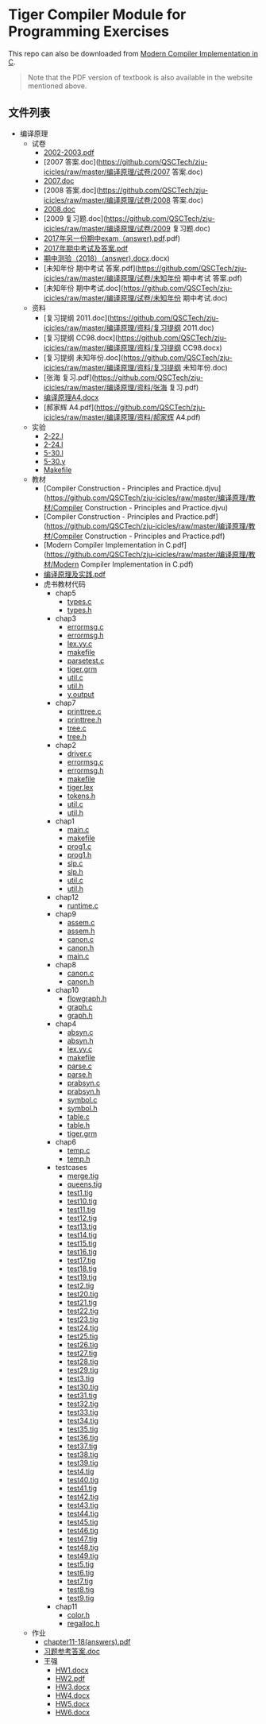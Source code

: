 # Tiger Compiler Module for Programming Exercises

This repo can also be downloaded from [Modern Compiler Implementation in C](https://www.cs.princeton.edu/~appel/modern/c/).

> Note that the PDF version of textbook is also available in the website mentioned above.


## 文件列表

- 编译原理
    - 试卷
        - [2002-2003.pdf](https://github.com/QSCTech/zju-icicles/raw/master/编译原理/试卷/2002-2003.pdf)
        - [2007 答案.doc](https://github.com/QSCTech/zju-icicles/raw/master/编译原理/试卷/2007 答案.doc)
        - [2007.doc](https://github.com/QSCTech/zju-icicles/raw/master/编译原理/试卷/2007.doc)
        - [2008 答案.doc](https://github.com/QSCTech/zju-icicles/raw/master/编译原理/试卷/2008 答案.doc)
        - [2008.doc](https://github.com/QSCTech/zju-icicles/raw/master/编译原理/试卷/2008.doc)
        - [2009 复习题.doc](https://github.com/QSCTech/zju-icicles/raw/master/编译原理/试卷/2009 复习题.doc)
        - [2017年另一份期中exam（answer).pdf](https://github.com/QSCTech/zju-icicles/raw/master/编译原理/试卷/2017年另一份期中exam（answer).pdf)
        - [2017年期中考试及答案.pdf](https://github.com/QSCTech/zju-icicles/raw/master/编译原理/试卷/2017年期中考试及答案.pdf)
        - [期中测验（2018）（answer).docx](https://github.com/QSCTech/zju-icicles/raw/master/编译原理/试卷/期中测验（2018）（answer).docx)
        - [未知年份 期中考试 答案.pdf](https://github.com/QSCTech/zju-icicles/raw/master/编译原理/试卷/未知年份 期中考试 答案.pdf)
        - [未知年份 期中考试.doc](https://github.com/QSCTech/zju-icicles/raw/master/编译原理/试卷/未知年份 期中考试.doc)
    - 资料
        - [复习提纲 2011.doc](https://github.com/QSCTech/zju-icicles/raw/master/编译原理/资料/复习提纲 2011.doc)
        - [复习提纲 CC98.docx](https://github.com/QSCTech/zju-icicles/raw/master/编译原理/资料/复习提纲 CC98.docx)
        - [复习提纲 未知年份.doc](https://github.com/QSCTech/zju-icicles/raw/master/编译原理/资料/复习提纲 未知年份.doc)
        - [张海 复习.pdf](https://github.com/QSCTech/zju-icicles/raw/master/编译原理/资料/张海 复习.pdf)
        - [编译原理A4.docx](https://github.com/QSCTech/zju-icicles/raw/master/编译原理/资料/编译原理A4.docx)
        - [郝家辉 A4.pdf](https://github.com/QSCTech/zju-icicles/raw/master/编译原理/资料/郝家辉 A4.pdf)
    - 实验
        - [2-22.l](https://github.com/QSCTech/zju-icicles/raw/master/编译原理/实验/2-22.l)
        - [2-24.l](https://github.com/QSCTech/zju-icicles/raw/master/编译原理/实验/2-24.l)
        - [5-30.l](https://github.com/QSCTech/zju-icicles/raw/master/编译原理/实验/5-30.l)
        - [5-30.y](https://github.com/QSCTech/zju-icicles/raw/master/编译原理/实验/5-30.y)
        - [Makefile](https://github.com/QSCTech/zju-icicles/raw/master/编译原理/实验/Makefile)
    - 教材
        - [Compiler Construction - Principles and Practice.djvu](https://github.com/QSCTech/zju-icicles/raw/master/编译原理/教材/Compiler Construction - Principles and Practice.djvu)
        - [Compiler Construction - Principles and Practice.pdf](https://github.com/QSCTech/zju-icicles/raw/master/编译原理/教材/Compiler Construction - Principles and Practice.pdf)
        - [Modern Compiler Implementation in C.pdf](https://github.com/QSCTech/zju-icicles/raw/master/编译原理/教材/Modern Compiler Implementation in C.pdf)
        - [编译原理及实践.pdf](https://github.com/QSCTech/zju-icicles/raw/master/编译原理/教材/编译原理及实践.pdf)
        - 虎书教材代码
            - chap5
                - [types.c](https://github.com/QSCTech/zju-icicles/raw/master/编译原理/教材/虎书教材代码/chap5/types.c)
                - [types.h](https://github.com/QSCTech/zju-icicles/raw/master/编译原理/教材/虎书教材代码/chap5/types.h)
            - chap3
                - [errormsg.c](https://github.com/QSCTech/zju-icicles/raw/master/编译原理/教材/虎书教材代码/chap3/errormsg.c)
                - [errormsg.h](https://github.com/QSCTech/zju-icicles/raw/master/编译原理/教材/虎书教材代码/chap3/errormsg.h)
                - [lex.yy.c](https://github.com/QSCTech/zju-icicles/raw/master/编译原理/教材/虎书教材代码/chap3/lex.yy.c)
                - [makefile](https://github.com/QSCTech/zju-icicles/raw/master/编译原理/教材/虎书教材代码/chap3/makefile)
                - [parsetest.c](https://github.com/QSCTech/zju-icicles/raw/master/编译原理/教材/虎书教材代码/chap3/parsetest.c)
                - [tiger.grm](https://github.com/QSCTech/zju-icicles/raw/master/编译原理/教材/虎书教材代码/chap3/tiger.grm)
                - [util.c](https://github.com/QSCTech/zju-icicles/raw/master/编译原理/教材/虎书教材代码/chap3/util.c)
                - [util.h](https://github.com/QSCTech/zju-icicles/raw/master/编译原理/教材/虎书教材代码/chap3/util.h)
                - [y.output](https://github.com/QSCTech/zju-icicles/raw/master/编译原理/教材/虎书教材代码/chap3/y.output)
            - chap7
                - [printtree.c](https://github.com/QSCTech/zju-icicles/raw/master/编译原理/教材/虎书教材代码/chap7/printtree.c)
                - [printtree.h](https://github.com/QSCTech/zju-icicles/raw/master/编译原理/教材/虎书教材代码/chap7/printtree.h)
                - [tree.c](https://github.com/QSCTech/zju-icicles/raw/master/编译原理/教材/虎书教材代码/chap7/tree.c)
                - [tree.h](https://github.com/QSCTech/zju-icicles/raw/master/编译原理/教材/虎书教材代码/chap7/tree.h)
            - chap2
                - [driver.c](https://github.com/QSCTech/zju-icicles/raw/master/编译原理/教材/虎书教材代码/chap2/driver.c)
                - [errormsg.c](https://github.com/QSCTech/zju-icicles/raw/master/编译原理/教材/虎书教材代码/chap2/errormsg.c)
                - [errormsg.h](https://github.com/QSCTech/zju-icicles/raw/master/编译原理/教材/虎书教材代码/chap2/errormsg.h)
                - [makefile](https://github.com/QSCTech/zju-icicles/raw/master/编译原理/教材/虎书教材代码/chap2/makefile)
                - [tiger.lex](https://github.com/QSCTech/zju-icicles/raw/master/编译原理/教材/虎书教材代码/chap2/tiger.lex)
                - [tokens.h](https://github.com/QSCTech/zju-icicles/raw/master/编译原理/教材/虎书教材代码/chap2/tokens.h)
                - [util.c](https://github.com/QSCTech/zju-icicles/raw/master/编译原理/教材/虎书教材代码/chap2/util.c)
                - [util.h](https://github.com/QSCTech/zju-icicles/raw/master/编译原理/教材/虎书教材代码/chap2/util.h)
            - chap1
                - [main.c](https://github.com/QSCTech/zju-icicles/raw/master/编译原理/教材/虎书教材代码/chap1/main.c)
                - [makefile](https://github.com/QSCTech/zju-icicles/raw/master/编译原理/教材/虎书教材代码/chap1/makefile)
                - [prog1.c](https://github.com/QSCTech/zju-icicles/raw/master/编译原理/教材/虎书教材代码/chap1/prog1.c)
                - [prog1.h](https://github.com/QSCTech/zju-icicles/raw/master/编译原理/教材/虎书教材代码/chap1/prog1.h)
                - [slp.c](https://github.com/QSCTech/zju-icicles/raw/master/编译原理/教材/虎书教材代码/chap1/slp.c)
                - [slp.h](https://github.com/QSCTech/zju-icicles/raw/master/编译原理/教材/虎书教材代码/chap1/slp.h)
                - [util.c](https://github.com/QSCTech/zju-icicles/raw/master/编译原理/教材/虎书教材代码/chap1/util.c)
                - [util.h](https://github.com/QSCTech/zju-icicles/raw/master/编译原理/教材/虎书教材代码/chap1/util.h)
            - chap12
                - [runtime.c](https://github.com/QSCTech/zju-icicles/raw/master/编译原理/教材/虎书教材代码/chap12/runtime.c)
            - chap9
                - [assem.c](https://github.com/QSCTech/zju-icicles/raw/master/编译原理/教材/虎书教材代码/chap9/assem.c)
                - [assem.h](https://github.com/QSCTech/zju-icicles/raw/master/编译原理/教材/虎书教材代码/chap9/assem.h)
                - [canon.c](https://github.com/QSCTech/zju-icicles/raw/master/编译原理/教材/虎书教材代码/chap9/canon.c)
                - [canon.h](https://github.com/QSCTech/zju-icicles/raw/master/编译原理/教材/虎书教材代码/chap9/canon.h)
                - [main.c](https://github.com/QSCTech/zju-icicles/raw/master/编译原理/教材/虎书教材代码/chap9/main.c)
            - chap8
                - [canon.c](https://github.com/QSCTech/zju-icicles/raw/master/编译原理/教材/虎书教材代码/chap8/canon.c)
                - [canon.h](https://github.com/QSCTech/zju-icicles/raw/master/编译原理/教材/虎书教材代码/chap8/canon.h)
            - chap10
                - [flowgraph.h](https://github.com/QSCTech/zju-icicles/raw/master/编译原理/教材/虎书教材代码/chap10/flowgraph.h)
                - [graph.c](https://github.com/QSCTech/zju-icicles/raw/master/编译原理/教材/虎书教材代码/chap10/graph.c)
                - [graph.h](https://github.com/QSCTech/zju-icicles/raw/master/编译原理/教材/虎书教材代码/chap10/graph.h)
            - chap4
                - [absyn.c](https://github.com/QSCTech/zju-icicles/raw/master/编译原理/教材/虎书教材代码/chap4/absyn.c)
                - [absyn.h](https://github.com/QSCTech/zju-icicles/raw/master/编译原理/教材/虎书教材代码/chap4/absyn.h)
                - [lex.yy.c](https://github.com/QSCTech/zju-icicles/raw/master/编译原理/教材/虎书教材代码/chap4/lex.yy.c)
                - [makefile](https://github.com/QSCTech/zju-icicles/raw/master/编译原理/教材/虎书教材代码/chap4/makefile)
                - [parse.c](https://github.com/QSCTech/zju-icicles/raw/master/编译原理/教材/虎书教材代码/chap4/parse.c)
                - [parse.h](https://github.com/QSCTech/zju-icicles/raw/master/编译原理/教材/虎书教材代码/chap4/parse.h)
                - [prabsyn.c](https://github.com/QSCTech/zju-icicles/raw/master/编译原理/教材/虎书教材代码/chap4/prabsyn.c)
                - [prabsyn.h](https://github.com/QSCTech/zju-icicles/raw/master/编译原理/教材/虎书教材代码/chap4/prabsyn.h)
                - [symbol.c](https://github.com/QSCTech/zju-icicles/raw/master/编译原理/教材/虎书教材代码/chap4/symbol.c)
                - [symbol.h](https://github.com/QSCTech/zju-icicles/raw/master/编译原理/教材/虎书教材代码/chap4/symbol.h)
                - [table.c](https://github.com/QSCTech/zju-icicles/raw/master/编译原理/教材/虎书教材代码/chap4/table.c)
                - [table.h](https://github.com/QSCTech/zju-icicles/raw/master/编译原理/教材/虎书教材代码/chap4/table.h)
                - [tiger.grm](https://github.com/QSCTech/zju-icicles/raw/master/编译原理/教材/虎书教材代码/chap4/tiger.grm)
            - chap6
                - [temp.c](https://github.com/QSCTech/zju-icicles/raw/master/编译原理/教材/虎书教材代码/chap6/temp.c)
                - [temp.h](https://github.com/QSCTech/zju-icicles/raw/master/编译原理/教材/虎书教材代码/chap6/temp.h)
            - testcases
                - [merge.tig](https://github.com/QSCTech/zju-icicles/raw/master/编译原理/教材/虎书教材代码/testcases/merge.tig)
                - [queens.tig](https://github.com/QSCTech/zju-icicles/raw/master/编译原理/教材/虎书教材代码/testcases/queens.tig)
                - [test1.tig](https://github.com/QSCTech/zju-icicles/raw/master/编译原理/教材/虎书教材代码/testcases/test1.tig)
                - [test10.tig](https://github.com/QSCTech/zju-icicles/raw/master/编译原理/教材/虎书教材代码/testcases/test10.tig)
                - [test11.tig](https://github.com/QSCTech/zju-icicles/raw/master/编译原理/教材/虎书教材代码/testcases/test11.tig)
                - [test12.tig](https://github.com/QSCTech/zju-icicles/raw/master/编译原理/教材/虎书教材代码/testcases/test12.tig)
                - [test13.tig](https://github.com/QSCTech/zju-icicles/raw/master/编译原理/教材/虎书教材代码/testcases/test13.tig)
                - [test14.tig](https://github.com/QSCTech/zju-icicles/raw/master/编译原理/教材/虎书教材代码/testcases/test14.tig)
                - [test15.tig](https://github.com/QSCTech/zju-icicles/raw/master/编译原理/教材/虎书教材代码/testcases/test15.tig)
                - [test16.tig](https://github.com/QSCTech/zju-icicles/raw/master/编译原理/教材/虎书教材代码/testcases/test16.tig)
                - [test17.tig](https://github.com/QSCTech/zju-icicles/raw/master/编译原理/教材/虎书教材代码/testcases/test17.tig)
                - [test18.tig](https://github.com/QSCTech/zju-icicles/raw/master/编译原理/教材/虎书教材代码/testcases/test18.tig)
                - [test19.tig](https://github.com/QSCTech/zju-icicles/raw/master/编译原理/教材/虎书教材代码/testcases/test19.tig)
                - [test2.tig](https://github.com/QSCTech/zju-icicles/raw/master/编译原理/教材/虎书教材代码/testcases/test2.tig)
                - [test20.tig](https://github.com/QSCTech/zju-icicles/raw/master/编译原理/教材/虎书教材代码/testcases/test20.tig)
                - [test21.tig](https://github.com/QSCTech/zju-icicles/raw/master/编译原理/教材/虎书教材代码/testcases/test21.tig)
                - [test22.tig](https://github.com/QSCTech/zju-icicles/raw/master/编译原理/教材/虎书教材代码/testcases/test22.tig)
                - [test23.tig](https://github.com/QSCTech/zju-icicles/raw/master/编译原理/教材/虎书教材代码/testcases/test23.tig)
                - [test24.tig](https://github.com/QSCTech/zju-icicles/raw/master/编译原理/教材/虎书教材代码/testcases/test24.tig)
                - [test25.tig](https://github.com/QSCTech/zju-icicles/raw/master/编译原理/教材/虎书教材代码/testcases/test25.tig)
                - [test26.tig](https://github.com/QSCTech/zju-icicles/raw/master/编译原理/教材/虎书教材代码/testcases/test26.tig)
                - [test27.tig](https://github.com/QSCTech/zju-icicles/raw/master/编译原理/教材/虎书教材代码/testcases/test27.tig)
                - [test28.tig](https://github.com/QSCTech/zju-icicles/raw/master/编译原理/教材/虎书教材代码/testcases/test28.tig)
                - [test29.tig](https://github.com/QSCTech/zju-icicles/raw/master/编译原理/教材/虎书教材代码/testcases/test29.tig)
                - [test3.tig](https://github.com/QSCTech/zju-icicles/raw/master/编译原理/教材/虎书教材代码/testcases/test3.tig)
                - [test30.tig](https://github.com/QSCTech/zju-icicles/raw/master/编译原理/教材/虎书教材代码/testcases/test30.tig)
                - [test31.tig](https://github.com/QSCTech/zju-icicles/raw/master/编译原理/教材/虎书教材代码/testcases/test31.tig)
                - [test32.tig](https://github.com/QSCTech/zju-icicles/raw/master/编译原理/教材/虎书教材代码/testcases/test32.tig)
                - [test33.tig](https://github.com/QSCTech/zju-icicles/raw/master/编译原理/教材/虎书教材代码/testcases/test33.tig)
                - [test34.tig](https://github.com/QSCTech/zju-icicles/raw/master/编译原理/教材/虎书教材代码/testcases/test34.tig)
                - [test35.tig](https://github.com/QSCTech/zju-icicles/raw/master/编译原理/教材/虎书教材代码/testcases/test35.tig)
                - [test36.tig](https://github.com/QSCTech/zju-icicles/raw/master/编译原理/教材/虎书教材代码/testcases/test36.tig)
                - [test37.tig](https://github.com/QSCTech/zju-icicles/raw/master/编译原理/教材/虎书教材代码/testcases/test37.tig)
                - [test38.tig](https://github.com/QSCTech/zju-icicles/raw/master/编译原理/教材/虎书教材代码/testcases/test38.tig)
                - [test39.tig](https://github.com/QSCTech/zju-icicles/raw/master/编译原理/教材/虎书教材代码/testcases/test39.tig)
                - [test4.tig](https://github.com/QSCTech/zju-icicles/raw/master/编译原理/教材/虎书教材代码/testcases/test4.tig)
                - [test40.tig](https://github.com/QSCTech/zju-icicles/raw/master/编译原理/教材/虎书教材代码/testcases/test40.tig)
                - [test41.tig](https://github.com/QSCTech/zju-icicles/raw/master/编译原理/教材/虎书教材代码/testcases/test41.tig)
                - [test42.tig](https://github.com/QSCTech/zju-icicles/raw/master/编译原理/教材/虎书教材代码/testcases/test42.tig)
                - [test43.tig](https://github.com/QSCTech/zju-icicles/raw/master/编译原理/教材/虎书教材代码/testcases/test43.tig)
                - [test44.tig](https://github.com/QSCTech/zju-icicles/raw/master/编译原理/教材/虎书教材代码/testcases/test44.tig)
                - [test45.tig](https://github.com/QSCTech/zju-icicles/raw/master/编译原理/教材/虎书教材代码/testcases/test45.tig)
                - [test46.tig](https://github.com/QSCTech/zju-icicles/raw/master/编译原理/教材/虎书教材代码/testcases/test46.tig)
                - [test47.tig](https://github.com/QSCTech/zju-icicles/raw/master/编译原理/教材/虎书教材代码/testcases/test47.tig)
                - [test48.tig](https://github.com/QSCTech/zju-icicles/raw/master/编译原理/教材/虎书教材代码/testcases/test48.tig)
                - [test49.tig](https://github.com/QSCTech/zju-icicles/raw/master/编译原理/教材/虎书教材代码/testcases/test49.tig)
                - [test5.tig](https://github.com/QSCTech/zju-icicles/raw/master/编译原理/教材/虎书教材代码/testcases/test5.tig)
                - [test6.tig](https://github.com/QSCTech/zju-icicles/raw/master/编译原理/教材/虎书教材代码/testcases/test6.tig)
                - [test7.tig](https://github.com/QSCTech/zju-icicles/raw/master/编译原理/教材/虎书教材代码/testcases/test7.tig)
                - [test8.tig](https://github.com/QSCTech/zju-icicles/raw/master/编译原理/教材/虎书教材代码/testcases/test8.tig)
                - [test9.tig](https://github.com/QSCTech/zju-icicles/raw/master/编译原理/教材/虎书教材代码/testcases/test9.tig)
            - chap11
                - [color.h](https://github.com/QSCTech/zju-icicles/raw/master/编译原理/教材/虎书教材代码/chap11/color.h)
                - [regalloc.h](https://github.com/QSCTech/zju-icicles/raw/master/编译原理/教材/虎书教材代码/chap11/regalloc.h)
    - 作业
        - [chapter11-18(answers).pdf](https://github.com/QSCTech/zju-icicles/raw/master/编译原理/作业/chapter11-18(answers).pdf)
        - [习题参考答案.doc](https://github.com/QSCTech/zju-icicles/raw/master/编译原理/作业/习题参考答案.doc)
        - 王强
            - [HW1.docx](https://github.com/QSCTech/zju-icicles/raw/master/编译原理/作业/王强/HW1.docx)
            - [HW2.pdf](https://github.com/QSCTech/zju-icicles/raw/master/编译原理/作业/王强/HW2.pdf)
            - [HW3.docx](https://github.com/QSCTech/zju-icicles/raw/master/编译原理/作业/王强/HW3.docx)
            - [HW4.docx](https://github.com/QSCTech/zju-icicles/raw/master/编译原理/作业/王强/HW4.docx)
            - [HW5.docx](https://github.com/QSCTech/zju-icicles/raw/master/编译原理/作业/王强/HW5.docx)
            - [HW6.docx](https://github.com/QSCTech/zju-icicles/raw/master/编译原理/作业/王强/HW6.docx)
